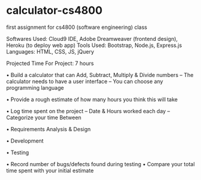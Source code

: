 # calculator-cs4800
first assignment for cs4800 (software engineering) class

Softwares Used: Cloud9 IDE, Adobe Dreamweaver (frontend design), Heroku (to deploy web app)
Tools Used: Bootstrap, Node.js, Express.js
Languages: HTML, CSS, JS, jQuery

Projected Time For Project:
7 hours

• Build a calculator that can Add, Subtract, Multiply & Divide numbers – 
The calculator needs to have a user interface – 
You can choose any programming language

 • Provide a rough estimate of how many hours you think this will take

 • Log time spent on the project – Date & Hours worked each day – Categorize your time 
Between

 • Requirements Analysis & Design

 • Development

 • Testing

 • Record number of bugs/defects found during testing • Compare your total time spent with your initial estimate
